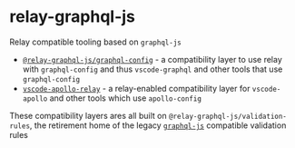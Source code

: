 # relay-graphql-js

Relay compatible tooling based on `graphql-js`

- [`@relay-graphql-js/graphql-config`](packages/graphql-config/) - a compatibility layer to use relay with `graphql-config` and thus `vscode-graphql` and other tools that use `graphql-config`
- [`vscode-apollo-relay`](packages/vscode-apollo-relay/) - a relay-enabled compatibility layer for `vscode-apollo` and other tools which use `apollo-config`

These compatibility layers ares all built on `@relay-graphql-js/validation-rules`, the retirement home of the legacy [`graphql-js`](https://github.com/graphql/graphql-js) compatible validation rules
